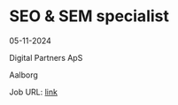 # SEO & SEM specialist
05-11-2024

Digital Partners ApS

Aalborg

Job URL: [link](https://www.jobindex.dk/jobannonce/h1513271/seo-sem-specialist)


